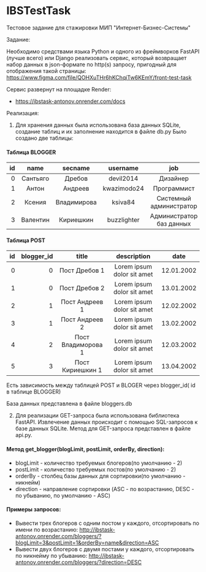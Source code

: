 # IBSTestTask
Тестовое задание для стажировки МИП "Интернет-Бизнес-Системы"

Задание:

Необходимо средствами языка Python и одного из фреймворков FastAPI (лучше всего) или
Django реализовать сервис, который возвращает набор данных в json-формате по http(s)
запросу, пригодный для отображения такой страницы:
https://www.figma.com/file/QOHXuTHr6hKChqiTw6KEmY/front-test-task


Сервис развернут на площадке Render: 
- https://ibstask-antonov.onrender.com/docs


Реализация:

1) Для хранения данных была использована база данных SQLite, создание таблиц и их заполнение находится в файле db.py
Было создано две таблицы:

#### Таблица BLOGGER

id|name|secname|username|job|photo
---: | :---: | :---: | :---: | :---:| :---:
0|Сантьяго|Дребов|devil2014|Дизайнер|https://photo1
1|Антон|Андреев|kwazimodo24|Программист|https://photo2
2|Ксения|Владимирова|ksiva84|Системный администратор|https://photo3
3|Валентин|Кириешкин|buzzlighter|Администратор баз данных|https://photo4


#### Таблица POST

id | blogger_id | title | description | date
---: | ---: | :---: | :---: | ---
0| 0| Пост Дребов 1| Lorem ipsum dolor sit amet| 12.01.2002
1| 0| Пост Дребов 2| Lorem ipsum dolor sit amet| 13.01.2002
2| 1| Пост Андреев 1| Lorem ipsum dolor sit amet| 12.02.2002
3| 1| Пост Андреев 2| Lorem ipsum dolor sit amet| 13.02.2002
4| 2| Пост Владиморова 1| Lorem ipsum dolor sit amet| 12.03.2002
5| 3| Пост Кириешкин 1| Lorem ipsum dolor sit amet| 13.04.2002

Есть зависимость между таблицей POST и BLOGER через blogger_id( id в таблице BLOGGER)

База данных представлена в файле bloggers.db

2) Для реализации GET-запроса была использована библиотека FastAPI.
   Извлечение данных происходит с помощью SQL-запросов к базе данных SQLite. 
   Метод для GET-запроса представлен в файле api.py.
   
#### Метод get_blogger(blogLimit, postLimit, orderBy, direction):
 - blogLimit - количество требуемых блогеров(по умолчанию - 2)
 - postLimit - количество требуемых постов(по умолчанию - 2)
 - orderBy - столбец базы данных для сортировки(по умолчанию - никнейм)
 - direction - направление сортировки (ASC - по возрастанию, DESC - по убыванию, по умолчанию - ASC)
  
 #### Примеры запросов:
- Вывести трех блогеров с одним постом у каждого, отсортировать по имени по возрастанию:
http://ibstask-antonov.onrender.com/bloggers/?blogLimit=3&postLimit=1&orderBy=name&direction=ASC
- Вывести двух блогеров с двумя постами у каждого, отсортировать по никнейму по убыванию:
 http://ibstask-antonov.onrender.com/bloggers/?direction=DESC
